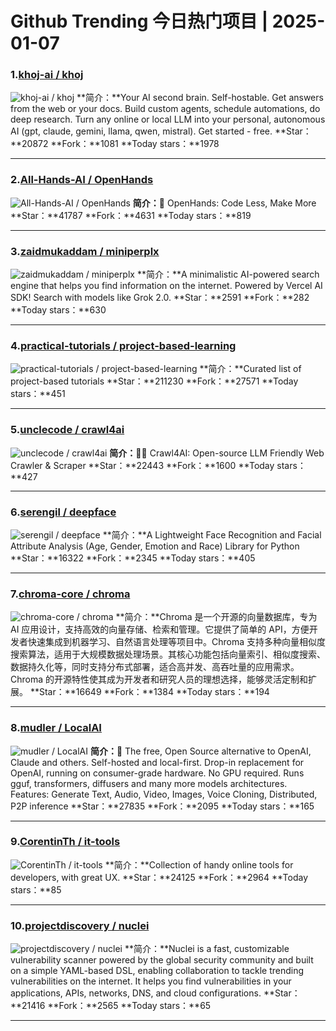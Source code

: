 # Github Trending 今日热门项目 | 2025-01-07
### 1.[khoj-ai / khoj](https://github.com/khoj-ai/khoj)

![khoj-ai / khoj](https://repository-images.githubusercontent.com/396569538/533a8bf7-385f-427b-a03f-76795fd938ed)
**简介：**Your AI second brain. Self-hostable. Get answers from the web or your docs. Build custom agents, schedule automations, do deep research. Turn any online or local LLM into your personal, autonomous AI (gpt, claude, gemini, llama, qwen, mistral). Get started - free.
**Star：**20872
**Fork：**1081
**Today stars：**1978

---

### 2.[All-Hands-AI / OpenHands](https://github.com/All-Hands-AI/OpenHands)

![All-Hands-AI / OpenHands](https://opengraph.githubassets.com/3eb6c3ffc15a42c03172a6ed6db7acc3bc3b032d5bc91e57dc182b4eb021cec4/All-Hands-AI/OpenHands)
**简介：**🙌 OpenHands: Code Less, Make More
**Star：**41787
**Fork：**4631
**Today stars：**819

---

### 3.[zaidmukaddam / miniperplx](https://github.com/zaidmukaddam/miniperplx)

![zaidmukaddam / miniperplx](https://repository-images.githubusercontent.com/839372398/999357a7-9b1d-45a2-a8c8-a745475c5a8a)
**简介：**A minimalistic AI-powered search engine that helps you find information on the internet. Powered by Vercel AI SDK! Search with models like Grok 2.0.
**Star：**2591
**Fork：**282
**Today stars：**630

---

### 4.[practical-tutorials / project-based-learning](https://github.com/practical-tutorials/project-based-learning)

![practical-tutorials / project-based-learning](https://opengraph.githubassets.com/7e50c4c88275b18834301564b7fc89dd83a6a5cccebd5f2298c96dba3d4d8425/practical-tutorials/project-based-learning)
**简介：**Curated list of project-based tutorials
**Star：**211230
**Fork：**27571
**Today stars：**451

---

### 5.[unclecode / crawl4ai](https://github.com/unclecode/crawl4ai)

![unclecode / crawl4ai](https://opengraph.githubassets.com/305e291817cdf7b03b88819df1133b6d2a71b6c10a80294ba47c470262abb6e0/unclecode/crawl4ai)
**简介：**🚀🤖 Crawl4AI: Open-source LLM Friendly Web Crawler & Scraper
**Star：**22443
**Fork：**1600
**Today stars：**427

---

### 6.[serengil / deepface](https://github.com/serengil/deepface)

![serengil / deepface](https://opengraph.githubassets.com/0529213aa9b4e8c7a0da15f2d59463be3feab538b3382069c9865803c5862a77/serengil/deepface)
**简介：**A Lightweight Face Recognition and Facial Attribute Analysis (Age, Gender, Emotion and Race) Library for Python
**Star：**16322
**Fork：**2345
**Today stars：**405

---

### 7.[chroma-core / chroma](https://github.com/chroma-core/chroma)

![chroma-core / chroma](https://opengraph.githubassets.com/3c7907a92cf52204cd6620a4eb759d588c0fbdb264beab20c92bcb6c84f1a10f/chroma-core/chroma)
**简介：**Chroma 是一个开源的向量数据库，专为 AI 应用设计，支持高效的向量存储、检索和管理。它提供了简单的 API，方便开发者快速集成到机器学习、自然语言处理等项目中。Chroma 支持多种向量相似度搜索算法，适用于大规模数据处理场景。其核心功能包括向量索引、相似度搜索、数据持久化等，同时支持分布式部署，适合高并发、高吞吐量的应用需求。Chroma 的开源特性使其成为开发者和研究人员的理想选择，能够灵活定制和扩展。
**Star：**16649
**Fork：**1384
**Today stars：**194

---

### 8.[mudler / LocalAI](https://github.com/mudler/LocalAI)

![mudler / LocalAI](https://opengraph.githubassets.com/67e301be83db5835ad117eba5727705eeebe3f34dc5fe963f4457dc52abc7436/mudler/LocalAI)
**简介：**🤖 The free, Open Source alternative to OpenAI, Claude and others. Self-hosted and local-first. Drop-in replacement for OpenAI, running on consumer-grade hardware. No GPU required. Runs gguf, transformers, diffusers and many more models architectures. Features: Generate Text, Audio, Video, Images, Voice Cloning, Distributed, P2P inference
**Star：**27835
**Fork：**2095
**Today stars：**165

---

### 9.[CorentinTh / it-tools](https://github.com/CorentinTh/it-tools)

![CorentinTh / it-tools](https://opengraph.githubassets.com/375578311b519ca18bfb0bc7ac9f4ed9371f80c4efe12781d0662911e5b01519/CorentinTh/it-tools)
**简介：**Collection of handy online tools for developers, with great UX.
**Star：**24125
**Fork：**2964
**Today stars：**85

---

### 10.[projectdiscovery / nuclei](https://github.com/projectdiscovery/nuclei)

![projectdiscovery / nuclei](https://opengraph.githubassets.com/69871a685fc190c3b1df4685b5a9c7b30c280832810fa64888a0be1fedfcf174/projectdiscovery/nuclei)
**简介：**Nuclei is a fast, customizable vulnerability scanner powered by the global security community and built on a simple YAML-based DSL, enabling collaboration to tackle trending vulnerabilities on the internet. It helps you find vulnerabilities in your applications, APIs, networks, DNS, and cloud configurations.
**Star：**21416
**Fork：**2565
**Today stars：**65

---

